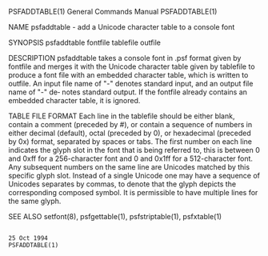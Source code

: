 PSFADDTABLE(1)                                                                                                                                  General Commands Manual                                                                                                                                  PSFADDTABLE(1)

NAME
       psfaddtable - add a Unicode character table to a console font

SYNOPSIS
       psfaddtable fontfile tablefile outfile

DESCRIPTION
       psfaddtable  takes a console font in .psf format given by fontfile and merges it with the Unicode character table given by tablefile to produce a font file with an embedded character table, which is written to outfile.  An input file name of "-" denotes standard input, and an output file name of "-" de‐
       notes standard output.  If the fontfile already contains an embedded character table, it is ignored.

TABLE FILE FORMAT
       Each line in the tablefile should be either blank, contain a comment (preceded by #), or contain a sequence of numbers in either decimal (default), octal (preceded by 0), or hexadecimal (preceded by 0x) format, separated by spaces or tabs.  The first number on each line indicates the glyph slot  in  the
       font  that  is being referred to, this is between 0 and 0xff for a 256-character font and 0 and 0x1ff for a 512-character font.  Any subsequent numbers on the same line are Unicodes matched by this specific glyph slot.  Instead of a single Unicode one may have a sequence of Unicodes separates by commas,
       to denote that the glyph depicts the corresponding composed symbol.  It is permissible to have multiple lines for the same glyph.

SEE ALSO
       setfont(8), psfgettable(1), psfstriptable(1), psfxtable(1)

                                                                                                                                                      25 Oct 1994                                                                                                                                        PSFADDTABLE(1)
